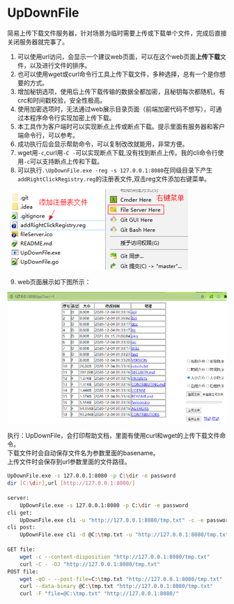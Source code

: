 # UpDownFile
简易上传下载文件服务器，针对场景为临时需要上传或下载单个文件，完成后直接关闭服务器就完事了。

1. 可以使用url访问，会显示一个建议web页面，可以在这个web页面**上传下载**文件，以及进行文件的排序。  
2. 也可以使用wget或curl命令行工具上传下载文件，多种选择，总有一个是你想要的方式。  
3. 增加秘钥选项，使用后上传下载传输的数据全都加密，且秘钥每次都随机，有crc和时间戳校验，安全性极高。  
4. 使用加密选项时，无法通过web展示目录页面（前端加密代码不想写），可通过本程序命令行实现加密上传下载。  
5. 本工具作为客户端时可以实现断点上传或断点下载。提示里面有服务器和客户端命令行，可以参考。  
6. 成功执行后会显示帮助命令，可以复制改改就能用，非常方便。  
7. wget用`-c`,curl用`-C -`可以实现断点下载,没有找到断点上传。我的cli命令行使用`-c`可以支持断点上传和下载。  
8. 可以执行`.\UpDownFile.exe -reg -s 127.0.0.1:8080`在同级目录下产生`addRightClickRegistry.reg`的注册表文件,双击reg文件添加右键菜单。  

![生成右键菜单](RightClick.png)

9. web页面展示如下图所示：

![展示Web页面](ShowWeb.png)

执行：UpDownFile，会打印帮助文档，里面有使用curl和wget的上传下载文件命令。  
下载文件时会自动保存文件名为参数里面的basename。  
上传文件时会保存到url参数里面的文件路径。  
```bash
UpDownFile.exe -s 127.0.0.1:8080 -p C:\dir -e password
dir [C:\dir],url [http://127.0.0.1:8080/]

server:
    UpDownFile.exe -s 127.0.0.1:8080 -p C:\dir -e password
cli get:
    UpDownFile.exe cli -u "http://127.0.0.1:8080/tmp.txt" -c -e password
cli post:
    UpDownFile.exe cli -d @C:\tmp.txt -u "http://127.0.0.1:8080/tmp.txt" -c -e password

GET file:
    wget -c --content-disposition "http://127.0.0.1:8080/tmp.txt"
    curl -C - -OJ "http://127.0.0.1:8080/tmp.txt"
POST file:
    wget -qO - --post-file=C:\tmp.txt "http://127.0.0.1:8080/tmp.txt"
    curl --data-binary @C:\tmp.txt "http://127.0.0.1:8080/tmp.txt"
    curl -F "file=@C:\tmp.txt" "http://127.0.0.1:8080/"
```
